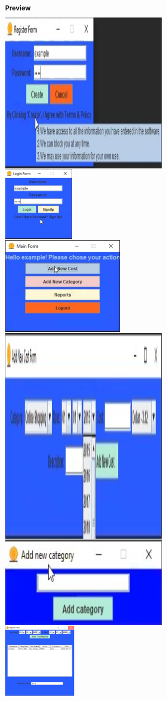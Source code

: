 
## Preview

<img src="/screenshots/register.jpg" alt = "CostManagerDesktopApplication" height="485">

<img src="/screenshots/login.jpg" alt = "CostManagerDesktopApplication" height="225">

<img src="/screenshots/mainmenu.jpg" alt = "CostManagerDesktopApplication" height="295">

<img src="/screenshots/addnewcost.jpg" alt = "CostManagerDesktopApplication" height="662">

<img src="/screenshots/AddNewCategory.jpg" alt = "CostManagerDesktopApplication" height="274">

<img src="/screenshots/Reports.jpg" alt = "CostManagerDesktopApplication" height="225">
